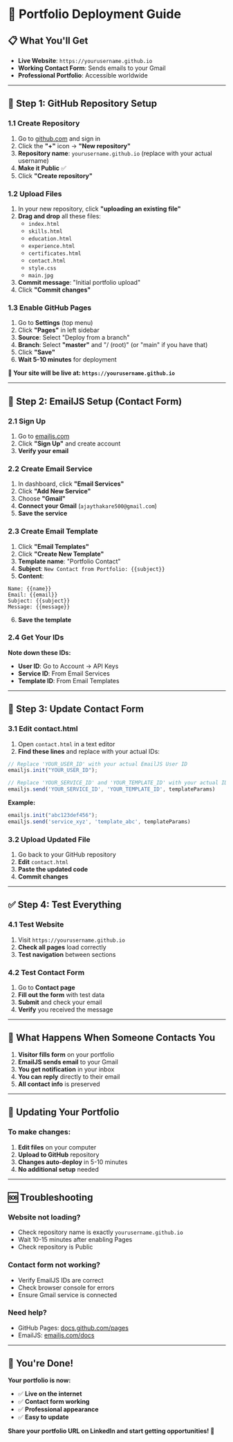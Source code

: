 # 🚀 Portfolio Deployment Guide

## 📋 **What You'll Get**
- **Live Website**: `https://yourusername.github.io`
- **Working Contact Form**: Sends emails to your Gmail
- **Professional Portfolio**: Accessible worldwide

---

## 🎯 **Step 1: GitHub Repository Setup**

### 1.1 Create Repository
1. Go to [github.com](https://github.com) and sign in
2. Click the **"+"** icon → **"New repository"**
3. **Repository name**: `yourusername.github.io` (replace with your actual username)
4. **Make it Public** ✅
5. Click **"Create repository"**

### 1.2 Upload Files
1. In your new repository, click **"uploading an existing file"**
2. **Drag and drop** all these files:
   - `index.html`
   - `skills.html`
   - `education.html`
   - `experience.html`
   - `certificates.html`
   - `contact.html`
   - `style.css`
   - `main.jpg`
3. **Commit message**: "Initial portfolio upload"
4. Click **"Commit changes"**

### 1.3 Enable GitHub Pages
1. Go to **Settings** (top menu)
2. Click **"Pages"** in left sidebar
3. **Source**: Select "Deploy from a branch"
4. **Branch**: Select **"master"** and "/ (root)" (or "main" if you have that)
5. Click **"Save"**
6. **Wait 5-10 minutes** for deployment

**🎉 Your site will be live at: `https://yourusername.github.io`**

---

## 📧 **Step 2: EmailJS Setup (Contact Form)**

### 2.1 Sign Up
1. Go to [emailjs.com](https://emailjs.com)
2. Click **"Sign Up"** and create account
3. **Verify your email**

### 2.2 Create Email Service
1. In dashboard, click **"Email Services"**
2. Click **"Add New Service"**
3. Choose **"Gmail"**
4. **Connect your Gmail** (`ajaythakare500@gmail.com`)
5. **Save the service**

### 2.3 Create Email Template
1. Click **"Email Templates"**
2. Click **"Create New Template"**
3. **Template name**: "Portfolio Contact"
4. **Subject**: `New Contact from Portfolio: {{subject}}`
5. **Content**:
```
Name: {{name}}
Email: {{email}}
Subject: {{subject}}
Message: {{message}}
```
6. **Save the template**

### 2.4 Get Your IDs
**Note down these IDs:**
- **User ID**: Go to Account → API Keys
- **Service ID**: From Email Services
- **Template ID**: From Email Templates

---

## 🔧 **Step 3: Update Contact Form**

### 3.1 Edit contact.html
1. Open `contact.html` in a text editor
2. **Find these lines** and replace with your actual IDs:

```javascript
// Replace 'YOUR_USER_ID' with your actual EmailJS User ID
emailjs.init("YOUR_USER_ID");

// Replace 'YOUR_SERVICE_ID' and 'YOUR_TEMPLATE_ID' with your actual IDs
emailjs.send('YOUR_SERVICE_ID', 'YOUR_TEMPLATE_ID', templateParams)
```

**Example:**
```javascript
emailjs.init("abc123def456");
emailjs.send('service_xyz', 'template_abc', templateParams)
```

### 3.2 Upload Updated File
1. Go back to your GitHub repository
2. **Edit** `contact.html`
3. **Paste the updated code**
4. **Commit changes**

---

## ✅ **Step 4: Test Everything**

### 4.1 Test Website
1. Visit `https://yourusername.github.io`
2. **Check all pages** load correctly
3. **Test navigation** between sections

### 4.2 Test Contact Form
1. Go to **Contact page**
2. **Fill out the form** with test data
3. **Submit** and check your email
4. **Verify** you received the message

---

## 🎯 **What Happens When Someone Contacts You**

1. **Visitor fills form** on your portfolio
2. **EmailJS sends email** to your Gmail
3. **You get notification** in your inbox
4. **You can reply** directly to their email
5. **All contact info** is preserved

---

## 🔄 **Updating Your Portfolio**

### To make changes:
1. **Edit files** on your computer
2. **Upload to GitHub** repository
3. **Changes auto-deploy** in 5-10 minutes
4. **No additional setup** needed

---

## 🆘 **Troubleshooting**

### Website not loading?
- Check repository name is exactly `yourusername.github.io`
- Wait 10-15 minutes after enabling Pages
- Check repository is Public

### Contact form not working?
- Verify EmailJS IDs are correct
- Check browser console for errors
- Ensure Gmail service is connected

### Need help?
- GitHub Pages: [docs.github.com/pages](https://docs.github.com/pages)
- EmailJS: [emailjs.com/docs](https://emailjs.com/docs)

---

## 🎉 **You're Done!**

**Your portfolio is now:**
- ✅ **Live on the internet**
- ✅ **Contact form working**
- ✅ **Professional appearance**
- ✅ **Easy to update**

**Share your portfolio URL on LinkedIn and start getting opportunities! 🚀**
